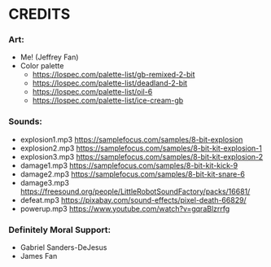 # CREDITS

### Art:

- Me! (Jeffrey Fan)
- Color palette
  - <https://lospec.com/palette-list/gb-remixed-2-bit>
  - <https://lospec.com/palette-list/deadland-2-bit>
  - <https://lospec.com/palette-list/oil-6>
  - <https://lospec.com/palette-list/ice-cream-gb>

### Sounds:

- explosion1.mp3 <https://samplefocus.com/samples/8-bit-explosion>
- explosion2.mp3 <https://samplefocus.com/samples/8-bit-kit-explosion-1>
- explosion3.mp3 <https://samplefocus.com/samples/8-bit-kit-explosion-2>
- damage1.mp3 <https://samplefocus.com/samples/8-bit-kit-kick-9>
- damage2.mp3 <https://samplefocus.com/samples/8-bit-kit-snare-6>
- damage3.mp3 <https://freesound.org/people/LittleRobotSoundFactory/packs/16681/>
- defeat.mp3 <https://pixabay.com/sound-effects/pixel-death-66829/>
- powerup.mp3 <https://www.youtube.com/watch?v=gqraBlzrrfg>

### Definitely Moral Support:

- Gabriel Sanders-DeJesus
- James Fan
